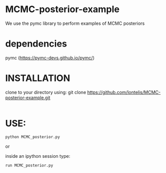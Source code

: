 # MCMC-posterior-example
We use the pymc library to perform examples of MCMC posteriors

# dependencies
pymc    (https://pymc-devs.github.io/pymc/) <br />   

# INSTALLATION
clone to your directory using:
git clone https://github.com/lontelis/MCMC-posterior-example.git
<br />
<br />


# USE: 
``` 
python MCMC_posterior.py
``` 

or

inside an ipython session type:
``` 
run MCMC_posterior.py
``` 
